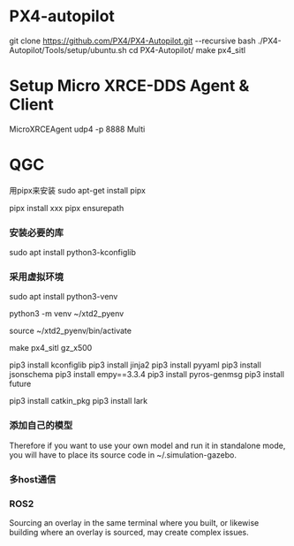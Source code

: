 

# PX4-autopilot
git clone https://github.com/PX4/PX4-Autopilot.git --recursive
bash ./PX4-Autopilot/Tools/setup/ubuntu.sh
cd PX4-Autopilot/
make px4_sitl

# Setup Micro XRCE-DDS Agent & Client
MicroXRCEAgent udp4 -p 8888  Multi



# QGC













用pipx来安装
sudo apt-get install pipx

pipx install xxx
pipx ensurepath


### 安装必要的库
sudo apt install python3-kconfiglib


### 采用虚拟环境


sudo apt install python3-venv

python3 -m venv ~/xtd2_pyenv

source ~/xtd2_pyenv/bin/activate

make px4_sitl gz_x500

pip3 install kconfiglib
pip3 install jinja2
pip3 install pyyaml
pip3 install jsonschema
pip3 install empy==3.3.4
pip3 install pyros-genmsg
pip3 install future

pip3 install catkin_pkg
pip3 install lark

### 添加自己的模型
Therefore if you want to use your own model and run it in standalone mode, you will have to place its source code in ~/.simulation-gazebo.


### 多host通信




### ROS2 
Sourcing an overlay in the same terminal where you built, or likewise building where an overlay is sourced, may create complex issues.